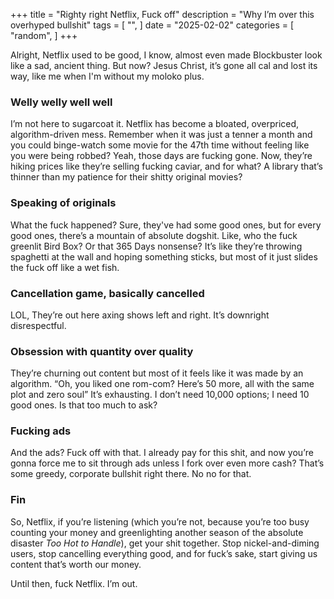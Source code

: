 +++
title = "Righty right Netflix, Fuck off"
description = "Why I’m over this overhyped bullshit"
tags = [
    "",
]
date = "2025-02-02"
categories = [
    "random",
]
+++

Alright, Netflix used to be good, I know, almost even made Blockbuster look like a sad, ancient thing. But now? Jesus Christ, it’s gone all cal and lost its way, like me when I'm without my moloko plus.

### Welly welly well well
I’m not here to sugarcoat it. Netflix has become a bloated, overpriced, algorithm-driven mess. Remember when it was just a tenner a month and you could binge-watch some movie for the 47th time without feeling like you were being robbed? Yeah, those days are fucking gone. Now, they’re hiking prices like they’re selling fucking caviar, and for what? A library that’s thinner than my patience for their shitty original movies?

### Speaking of originals
What the fuck happened? Sure, they've had some good ones, but for every good ones, there’s a mountain of absolute dogshit. Like, who the fuck greenlit Bird Box? Or that 365 Days nonsense? It’s like they’re throwing spaghetti at the wall and hoping something sticks, but most of it just slides the fuck off like a wet fish.

### Cancellation game, basically cancelled
LOL, They’re out here axing shows left and right. It’s downright disrespectful.

### Obsession with quantity over quality
They’re churning out content but most of it feels like it was made by an algorithm. “Oh, you liked one rom-com? Here’s 50 more, all with the same plot and zero soul” It’s exhausting. I don’t need 10,000 options; I need 10 good ones. Is that too much to ask? 

### Fucking ads
And the ads? Fuck off with that. I already pay for this shit, and now you’re gonna force me to sit through ads unless I fork over even more cash? That’s some greedy, corporate bullshit right there. No no for that.

### Fin
So, Netflix, if you’re listening (which you’re not, because you’re too busy counting your money and greenlighting another season of the absolute disaster *Too Hot to Handle*), get your shit together. Stop nickel-and-diming users, stop cancelling everything good, and for fuck’s sake, start giving us content that’s worth our money.

Until then, fuck Netflix. I’m out.
